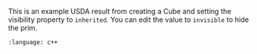 This is an example USDA result from creating a Cube and setting the visibility property to `inherited`. You can edit the value to `invisible` to hide the prim.

``` {literalinclude} usda.usda
:language: c++
``` 